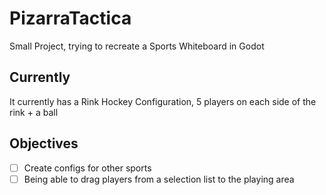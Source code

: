 # PizarraTactica

Small Project, trying to recreate a Sports Whiteboard in Godot

## Currently

It currently has a Rink Hockey Configuration, 5 players on each side of the rink + a ball

## Objectives

- [ ] Create configs for other sports
- [ ] Being able to drag players from a selection list to the playing area
